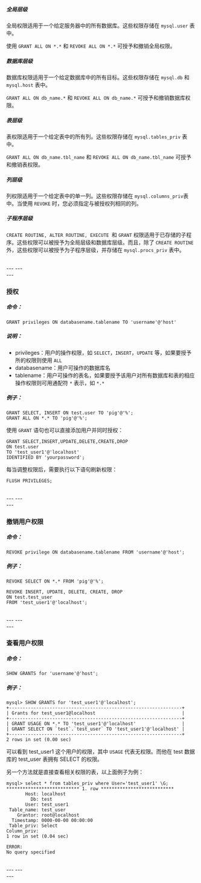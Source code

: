 

##### 全局层级

全局权限适用于一个给定服务器中的所有数据库。这些权限存储在 ``mysql.user`` 表中。

使用 ``GRANT ALL ON *.*`` 和 ``REVOKE ALL ON *.*`` 可授予和撤销全局权限。

##### 数据库层级

 

数据库权限适用于一个给定数据库中的所有目标。这些权限存储在 ``mysql.db``
 和 ``mysql.host`` 表中。

``GRANT ALL ON db_name.*`` 和 ``REVOKE ALL ON db_name.*`` 可授予和撤销数据库权限。

##### 表层级

表权限适用于一个给定表中的所有列。这些权限存储在 ``mysql.tables_priv`` 表中。

``GRANT ALL ON db_name.tbl_name`` 和 ``REVOKE ALL ON db_name.tbl_name`` 可授予和撤销表权限。

##### 列层级

列权限适用于一个给定表中的单一列。这些权限存储在 ``mysql.columns_priv``表中。当使用 ``REVOKE`` 时，您必须指定与被授权列相同的列。

##### 子程序层级

``CREATE ROUTINE, ALTER ROUTINE, EXECUTE ``和 ``GRANT`` 权限适用于已存储的子程序。这些权限可以被授予为全局层级和数据库层级。而且，除了 ``CREATE ROUTINE`` 外，这些权限可以被授予为子程序层级，并存储在
 ``mysql.procs_priv`` 表中。

<br>
---
---
<br>
---

### 授权

##### 命令：
```
GRANT privileges ON databasename.tablename TO 'username'@'host'
```

##### 说明：
* privileges：用户的操作权限，如 ``SELECT``，``INSERT``，``UPDATE``
 等，如果要授予所的权限则使用 ``ALL``
* databasename：用户可操作的数据库名
* tablename：用户可操作的表名，如果要授予该用户对所有数据库和表的相应操作权限则可用通配符 ``*`` 表示，如 ``*.*``

##### 例子：
```
GRANT SELECT, INSERT ON test.user TO 'pig'@'%';
GRANT ALL ON *.* TO 'pig'@'%';
```

使用 ``GRANT`` 语句也可以直接添加用户并同时授权：
```
GRANT SELECT,INSERT,UPDATE,DELETE,CREATE,DROP 
ON test.user 
TO 'test_user1'@'localhost' 
IDENTIFIED BY 'yourpassword';
```

每当调整权限后，需要执行以下语句刷新权限：
```
FLUSH PRIVILEGES;
```

<br>
---
---
<br>
---


### 撤销用户权限

##### 命令：
```
REVOKE privilege ON databasename.tablename FROM 'username'@'host';
```

##### 例子：
```
REVOKE SELECT ON *.* FROM 'pig'@'%';

REVOKE INSERT, UPDATE, DELETE, CREATE, DROP 
ON test.test_user 
FROM 'test_user1'@'localhost';
```

<br>
---
---
<br>
---

### 查看用户权限

##### 命令：
```
SHOW GRANTS for 'username'@'host';
```

##### 例子：
```
mysql> SHOW GRANTS for 'test_user1'@'localhost';
+----------------------------------------------------------------+
| Grants for test_user1@localhost                                |
+----------------------------------------------------------------+
| GRANT USAGE ON *.* TO 'test_user1'@'localhost'                 |
| GRANT SELECT ON `test`.`test_user` TO 'test_user1'@'localhost' |
+----------------------------------------------------------------+
2 rows in set (0.00 sec)
```

可以看到 test_user1 这个用户的权限，其中 ``USAGE``  代表无权限。而他在
 test 数据库的 test_user 表拥有 SELECT 的权限。

另一个方法就是直接查看相关权限的表，以上面例子为例：
```
mysql> select * from tables_priv where User='test_user1' \G;
*************************** 1. row ***************************
       Host: localhost
         Db: test
       User: test_user1
 Table_name: test_user
    Grantor: root@localhost
  Timestamp: 0000-00-00 00:00:00
 Table_priv: Select
Column_priv:
1 row in set (0.04 sec)

ERROR:
No query specified
```


<br>
---
---
<br>
---
